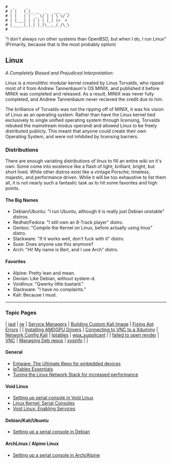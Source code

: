 ```text
#  _     _
# | |   (_)_ __  _   ___  __
# | |   | | '_ \| | | \ \/ /
# | |___| | | | | |_| |>  <
# |_____|_|_| |_|\__,_/_/\_\
#
```

"I don't always run other systems than OpenBSD, but when I do, I run Linux"
(Primarily, because that is the most probably option)

## Linux

*A Completely Biased and Prejudiced Interpretation:*

Linux is a monolithic modular kernel created by Linus Torvalds, who ripped most of it from Andrew
Tannenbaum's OS MINIX, and published it before MINIX was completed and released. As a result, MINIX was never fully
completed, and Andrew Tannenbaum never recieved the credit due to him.

The brilliance of Torvalds was not the ripping off of MINIX, it was his vision of Linux as an operating
system. Rather than have the Linux kernel tied exclusively to single unified operating system through
licensing, Torvalds rebuked the mainstream modus operandi and allowed Linux to be freely distributed
publicly. This meant that anyone could create their own Operating System, and were not inhibited by
licensing barriers. 

### Distributions

There are enough variating distributions of linux to fill an entire wiki on it's own. Some come into
existence like a flash of light; brilliant, bright, but short lived. While other distros exist like
a vintage Porsche; timeless, majestic, and performance driven. While it will be too exhaustive to
list them all, it is not nearly such a fantastic task as to hit some favorites and high points.

#### The Big Names

* Debian/Ubuntu: "I run Ubuntu, although it is really just Debian unstable" distros.
* Redhat/Fedora: "I still own an 8-Track player" distro.
* Gentoo: "Compile the Kernel on Linux, before actually using linux" distro.
* Slackware: "If it works well, don't fuck with it" distro.
* Suse: Does anyone use this anymore?
* Arch: "Hi! My name is Bert, and I use Arch" distro. 

#### Favorites
* Alpine: Pretty lean and mean.
* Devian: Like Debian, without system-d.
* Voidlinux: "Qwerky little bastard."
* Slackware: "I have no complaints."
* Kali: Because I must.

-----

### Topic Pages

| [iwd](iwd)                                  | [iw](iw)                                    | [Service Managers](service-managers) | [Building Custom Kali Image](custom_kali) | [Fixing Apt Errors](fix_apt)     |
| [Installing AMDGPU Drivers](amd-gpu-kali)   | [Connecting to VNC to a Xdummy](vnc-xdummy) | [Network Config Kali](kali-net-conf) | [Iptables](firewall)                      | [wpa_supplicant](wpa_supplicant) |
| [failed to open render](failed_open_render) | [VNC](vnc)                                  | [Managing Deb repos](man-deb-repos)  | [sysinfo](sysinfo)                        |                                  |

#### General

- [Entware: The Ultimate Repo for embedded devices](https://entware.net)
- [ IpTables Essentials ](https://www.digitalocean.com/community/tutorials/iptables-essentials-common-firewall-rules-and-commands)
- [ Tuning the Linux Network Stack for increased performance ](https://www.cyberciti.biz/faq/linux-tcp-tuning/)

#### Void Linux

* [Setting up serial console in Void Linux](https://battlepenguin.com/tech/installing-void-linux-with-a-serial-terminal/)
* [Linux Kernel: Serial Consoles](https://www.kernel.org/doc/html/latest/admin-guide/serial-console.html?highlight=serial+console)
* [Void Linux: Enabling Services](https://docs.voidlinux.org/config/services/index.html#enabling-services)

#### Debian/Kali/Ubuntu

* [Setting up a serial console in Debian](https://www.howtoforge.com/setting_up_a_serial_console)

#### ArchLinux / Alpine Linux

* [Setting up a serial console in Arch/Alpine](https://www.howtoforge.com/setting_up_a_serial_console)
